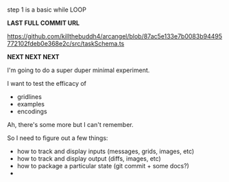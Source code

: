#

step 1 is a basic while LOOP



__LAST FULL COMMIT URL__

https://github.com/killthebuddh4/arcangel/blob/87ac5e133e7b0083b94495772102fdeb0e368e2c/src/taskSchema.ts


__NEXT NEXT NEXT__

I'm going to do a super duper minimal experiment.

I want to test the efficacy of

- gridlines
- examples
- encodings

Ah, there's some more but I can't remember.

So I need to figure out a few things:

- how to track and display inputs (messages, grids, images, etc)
- how to track and display output (diffs, images, etc)
- how to package a particular state (git commit + some docs?)
-

